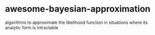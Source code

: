 # awesome-bayesian-approximation
algorithms to approximate the likelihood function in situations where its analytic form is intractable
